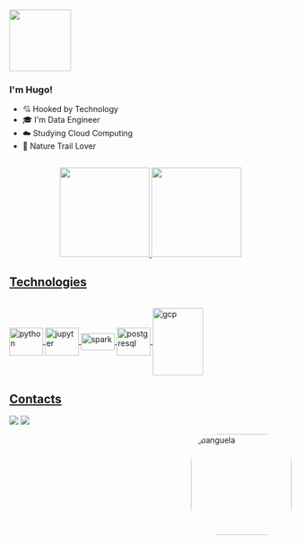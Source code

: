 ### <img src="https://media3.giphy.com/media/3bc9YL28QWi3pYzi1p/giphy.gif?cid=790b761118070f3f3a91505860b2ab32bd32ff5c0ac5d8f3&rid=giphy.gif&ct=g" width="110">
### I'm Hugo!

 - 💘 Hooked by Technology 
 - 🎓 I'm Data Engineer
 - ☁️ Studying Cloud Computing
 - 🌳 Nature Trail Lover
 
  
## 

<div align="center">
  <a href="https://github.com/hugopedra">
  <img height="160em" src="https://github-readme-stats.vercel.app/api?username=hugopedra&show_icons=true&theme=vision-friendly-dark&include_all_commits=true&count_private=true"/>
  <img height="160em" src="https://github-readme-stats.vercel.app/api/top-langs/?username=hugopedra&layout=compact&langs_count=7&theme=vision-friendly-dark"/>
</div>

## Technologies
                                                                             
<div align="left"style="display: inline_block"><br>
  <img align="center" alt="python" height="50" width="60" src="https://cdn.jsdelivr.net/gh/devicons/devicon/icons/python/python-original-wordmark.svg">
  <img align="center" alt="jupyter" height="50" width="60" src="https://cdn.jsdelivr.net/gh/devicons/devicon/icons/jupyter/jupyter-original-wordmark.svg">
  <img align="center" alt="spark" height="30" width="60" src="https://upload.wikimedia.org/wikipedia/commons/thumb/f/f3/Apache_Spark_logo.svg/1200px-Apache_Spark_logo.svg.png">
  <img align="center" alt="postgresql" height="50" width="60" src="https://cdn.jsdelivr.net/gh/devicons/devicon/icons/postgresql/postgresql-plain-wordmark.svg">
  <img align="center" alt="gcp" height="120" width="90" src="https://cdn.jsdelivr.net/gh/devicons/devicon/icons/googlecloud/googlecloud-original-wordmark.svg">
  
</div>
  
## Contacts
  
 <div align="left"> 
 
 <a href="https://www.linkedin.com/in/hugopedragoncalves/" target="_blank"><img src="https://img.shields.io/badge/-LinkedIn-%230077B5?style=for-the-badge&logo=linkedin&logoColor=white" target="_blank"></a> 
 <a href = "mailto:hugopedragoncalves@gmail.com"><img src="https://img.shields.io/badge/-Gmail-%23333?style=for-the-badge&logo=gmail&logoColor=white" target="_blank"></a>
 
 <img align="right" alt="banguela" height="180" style="border-radius:50px;" src="https://media1.giphy.com/media/3o6Ztl7oraKm4ZJ9mw/giphy.gif?cid=ecf05e47fuuyfmyguozwb5v9d25bnwaqgofbat7bxq4d1fe0&rid=giphy.gif&ct=g">
</div>
 
</div>

